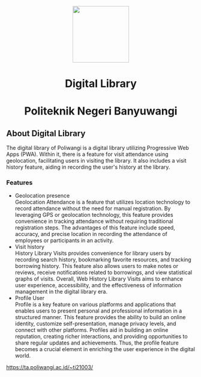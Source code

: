 <p align="center"><a href="https://ta.poliwangi.ac.id/~ti21003/" target="_blank"><img src="https://poliwangi.ac.id/wp-content/uploads/2020/12/logo-poliwangi.png" width="150"></a></p>

<p >
<h1 align="center">Digital Library</h1>
<h1 align="center">Politeknik Negeri Banyuwangi</h1>
</p>

## About Digital Library


The digital library of Poliwangi is a digital library utilizing Progressive Web Apps (PWA). Within it, there is a feature for visit attendance using geolocation, facilitating users in visiting the library. It also includes a visit history feature, aiding in recording the user's history at the library.

### Features

- Geolocation presence
<br>Geolocation Attendance is a feature that utilizes location technology to record attendance without the need for manual registration. By leveraging GPS or geolocation technology, this feature provides convenience in tracking attendance without requiring traditional registration steps. The advantages of this feature include speed, accuracy, and precise location in recording the attendance of employees or participants in an activity.
- Visit history
  <br>History Library Visits provides convenience for library users by recording search history, bookmarking favorite resources, and tracking borrowing history. This feature also allows users to make notes or reviews, receive notifications related to borrowings, and view statistical graphs of visits. Overall, Web History Library Visits aims to enhance user experience, accessibility, and the effectiveness of information management in the digital library era.
- Profile User
  <br>Profile is a key feature on various platforms and applications that enables users to present personal and professional information in a structured manner. This feature provides the ability to build an online identity, customize self-presentation, manage privacy levels, and connect with other platforms. Profiles aid in building an online reputation, creating richer interactions, and providing opportunities to share regular updates and achievements. Thus, the profile feature becomes a crucial element in enriching the user experience in the digital world.

https://ta.poliwangi.ac.id/~ti21003/
